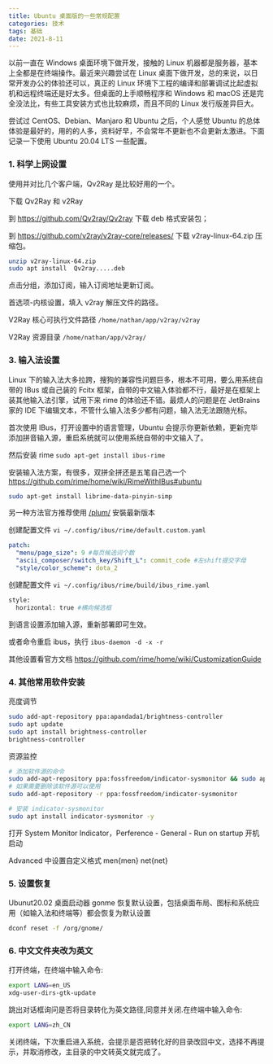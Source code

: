 ```yaml
---
title: Ubuntu 桌面版的一些常规配置
categories: 技术
tags: 基础
date: 2021-8-11
---
```

以前一直在 Windows 桌面环境下做开发，接触的 Linux 机器都是服务器，基本上全都是在终端操作。最近来兴趣尝试在 Linux 桌面下做开发，总的来说，以日常开发办公的体验还可以，真正的 Linux 环境下工程的编译和部署调试比起虚拟机和远程终端还是好太多。但桌面的上手顺畅程序和 Windows 和 macOS 还是完全没法比，有些工具安装方式也比较麻烦，而且不同的 Linux 发行版差异巨大。

尝试过 CentOS、Debian、Manjaro 和 Ubuntu 之后，个人感觉 Ubuntu 的总体体验是最好的，用的的人多，资料好早，不会常年不更新也不会更新太激进。下面记录一下使用 Ubuntu 20.04 LTS 一些配置。

### 1. 科学上网设置

使用并对比几个客户端，Qv2Ray 是比较好用的一个。

下载 Qv2Ray 和 v2Ray

到 https://github.com/Qv2ray/Qv2ray 下载 deb 格式安装包；

到 https://github.com/v2ray/v2ray-core/releases/ 下载 v2ray-linux-64.zip 压缩包。

```bash
unzip v2ray-linux-64.zip
sudo apt install  Qv2ray.....deb
```

点击分组，添加订阅，输入订阅地址更新订阅。

首选项-内核设置，填入 v2ray 解压文件的路径。

V2Ray  核心可执行文件路径 `/home/nathan/app/v2ray/v2ray`

V2Ray 资源目录 `/home/nathan/app/v2ray/`

### 3. 输入法设置

Linux 下的输入法大多拉跨，搜狗的兼容性问题巨多，根本不可用，要么用系统自带的 IBus 或自己装的 Fcitx 框架，自带的中文输入体验都不行，最好是在框架上装其他输入法引擎，试用下来 rime 的体验还不错。最烦人的问题是在 JetBrains 家的 IDE 下编辑文本，不管什么输入法多少都有问题，输入法无法跟随光标。

首次使用 IBus，打开设置中的语言管理，Ubuntu 会提示你更新依赖，更新完毕添加拼音输入源，重启系统就可以使用系统自带的中文输入了。

然后安装 rime `sudo apt-get install ibus-rime`

安装输入法方案，有很多，双拼全拼还是五笔自己选一个 https://github.com/rime/home/wiki/RimeWithIBus#ubuntu

```bash
sudo apt-get install librime-data-pinyin-simp
```

另一种方法官方推荐使用 [/plum/](https://github.com/rime/plum) 安裝最新版本

创建配置文件 `vi ~/.config/ibus/rime/default.custom.yaml`

```yml
patch:
  "menu/page_size": 9 #每页候选词个数
  "ascii_composer/switch_key/Shift_L": commit_code #左shift提交字母
  "style/color_scheme": dota_2
```

创建配置文件 `vi ~/.config/ibus/rime/build/ibus_rime.yaml`

```bash
style:
  horizontal: true #横向候选框
```

到语言设置添加输入源，重新部署即可生效。

或者命令重启 ibus，执行 `ibus-daemon -d -x -r`

其他设置看官方文档 https://github.com/rime/home/wiki/CustomizationGuide

### 4. 其他常用软件安装

亮度调节

```bash
sudo add-apt-repository ppa:apandada1/brightness-controller
sudo apt update
sudo apt install brightness-controller
brightness-controller
```

资源监控

```bash
# 添加软件源的命令
sudo add-apt-repository ppa:fossfreedom/indicator-sysmonitor && sudo apt update
# 如果需要删除该软件源可以使用
sudo add-apt-repository -r ppa:fossfreedom/indicator-sysmonitor

# 安装 indicator-sysmonitor
sudo apt install indicator-sysmonitor -y
```

打开 System Monitor Indicator，Perference - General - Run on startup 开机启动

Advanced 中设置自定义格式  men{men}  net{net}

### 5. 设置恢复

Ubunut20.02 桌面启动器 gonme 恢复默认设置，包括桌面布局、图标和系统应用（如输入法和终端等）都会恢复为默认设置

```bash
dconf reset -f /org/gnome/
```

### 6. 中文文件夹改为英文

打开终端，在终端中输入命令:

``` bash
export LANG=en_US
xdg-user-dirs-gtk-update
```

跳出对话框询问是否将目录转化为英文路径,同意并关闭.在终端中输入命令:

``` bash
export LANG=zh_CN
```

关闭终端，下次重启进入系统，会提示是否把转化好的目录改回中文，选择不再提示，并取消修改，主目录的中文转英文就完成了。
